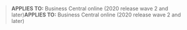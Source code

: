> <span data-ttu-id="fa668-101">**APPLIES TO:** Business Central online (2020 release wave 2 and later)</span><span class="sxs-lookup"><span data-stu-id="fa668-101">**APPLIES TO:** Business Central online (2020 release wave 2 and later)</span></span>